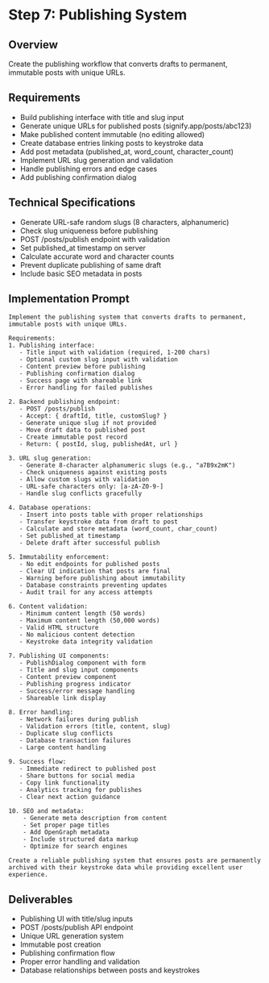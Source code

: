 # Step 7: Publishing System

## Overview
Create the publishing workflow that converts drafts to permanent, immutable posts with unique URLs.

## Requirements
- Build publishing interface with title and slug input
- Generate unique URLs for published posts (signify.app/posts/abc123)
- Make published content immutable (no editing allowed)
- Create database entries linking posts to keystroke data
- Add post metadata (published_at, word_count, character_count)
- Implement URL slug generation and validation
- Handle publishing errors and edge cases
- Add publishing confirmation dialog

## Technical Specifications
- Generate URL-safe random slugs (8 characters, alphanumeric)
- Check slug uniqueness before publishing
- POST /posts/publish endpoint with validation
- Set published_at timestamp on server
- Calculate accurate word and character counts
- Prevent duplicate publishing of same draft
- Include basic SEO metadata in posts

## Implementation Prompt

```
Implement the publishing system that converts drafts to permanent, immutable posts with unique URLs.

Requirements:
1. Publishing interface:
   - Title input with validation (required, 1-200 chars)
   - Optional custom slug input with validation
   - Content preview before publishing
   - Publishing confirmation dialog
   - Success page with shareable link
   - Error handling for failed publishes

2. Backend publishing endpoint:
   - POST /posts/publish
   - Accept: { draftId, title, customSlug? }
   - Generate unique slug if not provided
   - Move draft data to published post
   - Create immutable post record
   - Return: { postId, slug, publishedAt, url }

3. URL slug generation:
   - Generate 8-character alphanumeric slugs (e.g., "a7B9x2mK")
   - Check uniqueness against existing posts
   - Allow custom slugs with validation
   - URL-safe characters only: [a-zA-Z0-9-]
   - Handle slug conflicts gracefully

4. Database operations:
   - Insert into posts table with proper relationships
   - Transfer keystroke data from draft to post
   - Calculate and store metadata (word_count, char_count)
   - Set published_at timestamp
   - Delete draft after successful publish

5. Immutability enforcement:
   - No edit endpoints for published posts
   - Clear UI indication that posts are final
   - Warning before publishing about immutability
   - Database constraints preventing updates
   - Audit trail for any access attempts

6. Content validation:
   - Minimum content length (50 words)
   - Maximum content length (50,000 words)
   - Valid HTML structure
   - No malicious content detection
   - Keystroke data integrity validation

7. Publishing UI components:
   - PublishDialog component with form
   - Title and slug input components
   - Content preview component
   - Publishing progress indicator
   - Success/error message handling
   - Shareable link display

8. Error handling:
   - Network failures during publish
   - Validation errors (title, content, slug)
   - Duplicate slug conflicts
   - Database transaction failures
   - Large content handling

9. Success flow:
   - Immediate redirect to published post
   - Share buttons for social media
   - Copy link functionality
   - Analytics tracking for publishes
   - Clear next action guidance

10. SEO and metadata:
    - Generate meta description from content
    - Set proper page titles
    - Add OpenGraph metadata
    - Include structured data markup
    - Optimize for search engines

Create a reliable publishing system that ensures posts are permanently archived with their keystroke data while providing excellent user experience.
```

## Deliverables
- Publishing UI with title/slug inputs
- POST /posts/publish API endpoint
- Unique URL generation system
- Immutable post creation
- Publishing confirmation flow
- Proper error handling and validation
- Database relationships between posts and keystrokes